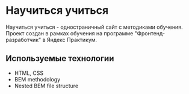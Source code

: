 # Научиться учиться

Научиться учиться - одностраничный сайт с методиками обучения. Проект создан в рамках обучения на программе "Фронтенд-разработчик" в Яндекс Практикум.

## Используемые технологии

- HTML, CSS
- BEM methodology
- Nested BEM file structure
